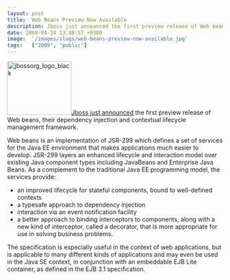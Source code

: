 ```yaml
---
layout: post
title:  Web Beans Preview Now Available
description: Jboss just announced the first preview release of Web beans, their dependency injection and contextual lifecycle management framework. Web beans is an implementation of JSR-299 which defines a set of services for the Java EE environment that makes applications much easier to develop. JSR-299 layers an enhanced lifecycle and interaction model over existing Java component types including JavaBeans and Enterprise Java Beans. As a complement to the traditional Java EE programming model, the services
date: 2009-04-24 13:48:57 +0300
image:  '/images/slugs/web-beans-preview-now-available.jpg'
tags:   ["2009", "public"]
---
```

<p><a href="http://www.jboss.org/feeds/post/first_preview_of_web_beans_available" target="_blank"><img class="alignleft size-thumbnail wp-image-798" title="jbossorg_logo_black" src="http://res.cloudinary.com/blog-jeffdouglas-com/image/upload/c_crop,h_309,w_309,x_30,y_0/h_150,w_150/v1400399624/jbossorg_logo_black_jjsubf.png" alt="jbossorg_logo_black" width="150" height="125" />Jboss just announced</a> the first preview release of Web beans, their dependency injection and contextual lifecycle management framework.</p>
<p>Web beans is an implementation of JSR-299 which defines a set of services for the Java EE environment that makes applications much easier to develop. JSR-299 layers an enhanced lifecycle and interaction model over existing Java component types including JavaBeans and Enterprise Java Beans. As a complement to the traditional Java EE programming model, the services provide:</p>
<ul>
	<li>an improved lifecycle for stateful components, bound to well-defined contexts</li>
	<li>a typesafe approach to dependency injection</li>
	<li>interaction via an event notification facility</li>
	<li>a better approach to binding interceptors to components, along with a new kind of interceptor, called a decorator, that is more appropriate for use in solving business problems.</li>
</ul>
The specification is especially useful in the context of web applications, but is applicable to many different kinds of applications and may even be used in the Java SE context, in conjunction with an embeddable EJB Lite container, as defined in the EJB 3.1 specification.
